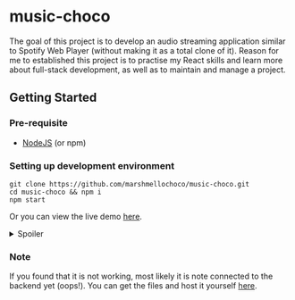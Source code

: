 # music-choco

The goal of this project is to develop an audio streaming application similar to Spotify Web Player (without making it as a total clone of it). Reason for me to established this project is to practise my React skills and learn more about full-stack development, as well as to maintain and manage a project.

## Getting Started
### Pre-requisite
- [NodeJS](https://nodejs.org/en/) (or npm)

### Setting up development environment
```
git clone https://github.com/marshmellochoco/music-choco.git
cd music-choco && npm i
npm start
```
Or you can view the live demo [here](https://www.youtube.com/watch?v=dQw4w9WgXcQ).
<details>
  <summary>Spoiler</summary>
  Just kidding its <a href="https://marshmellochoco.github.io/music-choco">here</a>.
</details>

### Note
If you found that it is not working, most likely it is note connected to the backend yet (oops!). You can get the files and  host it yourself [here](https://github.com/marshmellochoco/music-choco-server).
